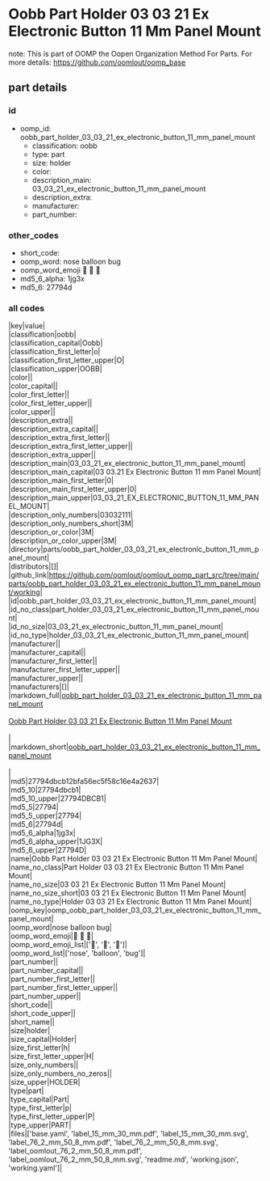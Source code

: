 # Oobb Part Holder 03 03 21 Ex Electronic Button 11 Mm Panel Mount  

note: This is part of OOMP the Oopen Organization Method For Parts. For more details: https://github.com/oomlout/oomp_base

##  part details





### id
* oomp_id: oobb_part_holder_03_03_21_ex_electronic_button_11_mm_panel_mount
  * classification: oobb
  * type: part
  * size: holder
  * color: 
  * description_main: 03_03_21_ex_electronic_button_11_mm_panel_mount
  * description_extra: 
  * manufacturer: 
  * part_number: 

### other_codes
* short_code: 
* oomp_word: nose balloon bug
* oomp_word_emoji :nose: :balloon: :bug:
* md5_6_alpha: 1jg3x
* md5_6: 27794d

### all codes 
|key|value|  
|classification|oobb|  
|classification_capital|Oobb|  
|classification_first_letter|o|  
|classification_first_letter_upper|O|  
|classification_upper|OOBB|  
|color||  
|color_capital||  
|color_first_letter||  
|color_first_letter_upper||  
|color_upper||  
|description_extra||  
|description_extra_capital||  
|description_extra_first_letter||  
|description_extra_first_letter_upper||  
|description_extra_upper||  
|description_main|03_03_21_ex_electronic_button_11_mm_panel_mount|  
|description_main_capital|03 03.21 Ex Electronic Button 11 mm Panel Mount|  
|description_main_first_letter|0|  
|description_main_first_letter_upper|0|  
|description_main_upper|03_03_21_EX_ELECTRONIC_BUTTON_11_MM_PANEL_MOUNT|  
|description_only_numbers|03032111|  
|description_only_numbers_short|3M|  
|description_or_color|3M|  
|description_or_color_upper|3M|  
|directory|parts/oobb_part_holder_03_03_21_ex_electronic_button_11_mm_panel_mount|  
|distributors|[]|  
|github_link|https://github.com/oomlout/oomlout_oomp_part_src/tree/main/parts/oobb_part_holder_03_03_21_ex_electronic_button_11_mm_panel_mount/working|  
|id|oobb_part_holder_03_03_21_ex_electronic_button_11_mm_panel_mount|  
|id_no_class|part_holder_03_03_21_ex_electronic_button_11_mm_panel_mount|  
|id_no_size|03_03_21_ex_electronic_button_11_mm_panel_mount|  
|id_no_type|holder_03_03_21_ex_electronic_button_11_mm_panel_mount|  
|manufacturer||  
|manufacturer_capital||  
|manufacturer_first_letter||  
|manufacturer_first_letter_upper||  
|manufacturer_upper||  
|manufacturers|[]|  
|markdown_full|[oobb_part_holder_03_03_21_ex_electronic_button_11_mm_panel_mount](https://github.com/oomlout/oomlout_oomp_part_src/tree/main/parts/oobb_part_holder_03_03_21_ex_electronic_button_11_mm_panel_mount/working)<br>[](https://github.com/oomlout/oomlout_oomp_part_src/tree/main/parts/oobb_part_holder_03_03_21_ex_electronic_button_11_mm_panel_mount/working)<br>[Oobb Part Holder 03 03 21 Ex Electronic Button 11 Mm Panel Mount](https://github.com/oomlout/oomlout_oomp_part_src/tree/main/parts/oobb_part_holder_03_03_21_ex_electronic_button_11_mm_panel_mount/working)<br><br>|  
|markdown_short|[oobb_part_holder_03_03_21_ex_electronic_button_11_mm_panel_mount](https://github.com/oomlout/oomlout_oomp_part_src/tree/main/parts/oobb_part_holder_03_03_21_ex_electronic_button_11_mm_panel_mount/working)<br><br>|  
|md5|27794dbcb12bfa56ec5f58c16e4a2637|  
|md5_10|27794dbcb1|  
|md5_10_upper|27794DBCB1|  
|md5_5|27794|  
|md5_5_upper|27794|  
|md5_6|27794d|  
|md5_6_alpha|1jg3x|  
|md5_6_alpha_upper|1JG3X|  
|md5_6_upper|27794D|  
|name|Oobb Part Holder 03 03 21 Ex Electronic Button 11 Mm Panel Mount|  
|name_no_class|Part Holder 03 03 21 Ex Electronic Button 11 Mm Panel Mount|  
|name_no_size|03 03 21 Ex Electronic Button 11 Mm Panel Mount|  
|name_no_size_short|03 03 21 Ex Electronic Button 11 Mm Panel Mount|  
|name_no_type|Holder 03 03 21 Ex Electronic Button 11 Mm Panel Mount|  
|oomp_key|oomp_oobb_part_holder_03_03_21_ex_electronic_button_11_mm_panel_mount|  
|oomp_word|nose balloon bug|  
|oomp_word_emoji|:nose: :balloon: :bug:|  
|oomp_word_emoji_list|[':nose:', ':balloon:', ':bug:']|  
|oomp_word_list|['nose', 'balloon', 'bug']|  
|part_number||  
|part_number_capital||  
|part_number_first_letter||  
|part_number_first_letter_upper||  
|part_number_upper||  
|short_code||  
|short_code_upper||  
|short_name||  
|size|holder|  
|size_capital|Holder|  
|size_first_letter|h|  
|size_first_letter_upper|H|  
|size_only_numbers||  
|size_only_numbers_no_zeros||  
|size_upper|HOLDER|  
|type|part|  
|type_capital|Part|  
|type_first_letter|p|  
|type_first_letter_upper|P|  
|type_upper|PART|  
|files|['base.yaml', 'label_15_mm_30_mm.pdf', 'label_15_mm_30_mm.svg', 'label_76_2_mm_50_8_mm.pdf', 'label_76_2_mm_50_8_mm.svg', 'label_oomlout_76_2_mm_50_8_mm.pdf', 'label_oomlout_76_2_mm_50_8_mm.svg', 'readme.md', 'working.json', 'working.yaml']|  
